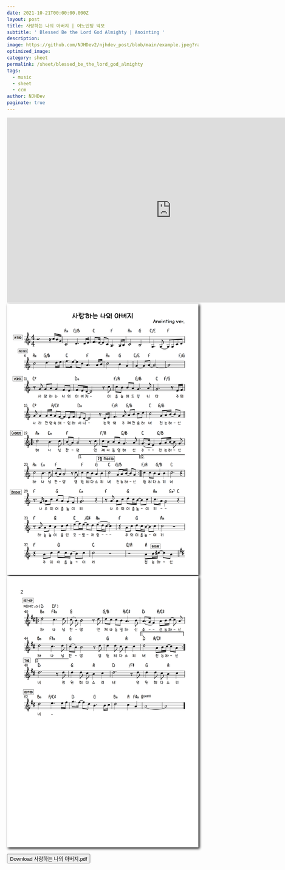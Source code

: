 ```yaml
---
date: 2021-10-21T00:00:00.000Z
layout: post
title: 사랑하는 나의 아버지 | 어노인팅 악보
subtitle: ' Blessed Be the Lord God Almighty | Anointing '
description: 
image: https://github.com/NJHDev2/njhdev_post/blob/main/example.jpeg?raw=true
optimized_image: 
category: sheet
permalink: /sheet/blessed_be_the_lord_god_almighty
tags:
  - music
  - sheet
  - ccm
author: NJHDev
paginate: true
---
```

<iframe width="864" height="486" src="https://www.youtube.com/embed/qDk_yK3PSZ8?autoplay=0&rel=0&modestbranding=1" title="YouTube video player" frameborder="0" allow="accelerometer; autoplay; clipboard-write; encrypted-media; gyroscope; picture-in-picture" allowfullscreen></iframe>

<img src="https://github.com/NJHDev2/njhdev_post/blob/main/sheet/%EC%82%AC%EB%9E%91%ED%95%98%EB%8A%94%20%EB%82%98%EC%9D%98%20%EC%95%84%EB%B2%84%EC%A7%80%201.png?raw=true" style="filter: drop-shadow(3px 3px 3px #000)">
<img src="https://github.com/NJHDev2/njhdev_post/blob/main/sheet/%EC%82%AC%EB%9E%91%ED%95%98%EB%8A%94%20%EB%82%98%EC%9D%98%20%EC%95%84%EB%B2%84%EC%A7%80%202.png?raw=true" style="filter: drop-shadow(3px 3px 3px #000)">

<button class="downloadbtn" type="button"
        onclick="window.open('https://drive.google.com/uc?export=download&id=15GtabzsveNYFcnxSX4n7bULzn8RHV_8u');">
        <i class="fa fa-cloud-download"></i>
        Download 사랑하는 나의 아버지.pdf
</button>
